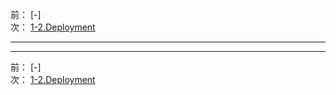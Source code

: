 前： [-]  
次： [1-2.Deployment](1-2.Deployment.md)

---

---

前： [-]  
次： [1-2.Deployment](1-2.Deployment.md)